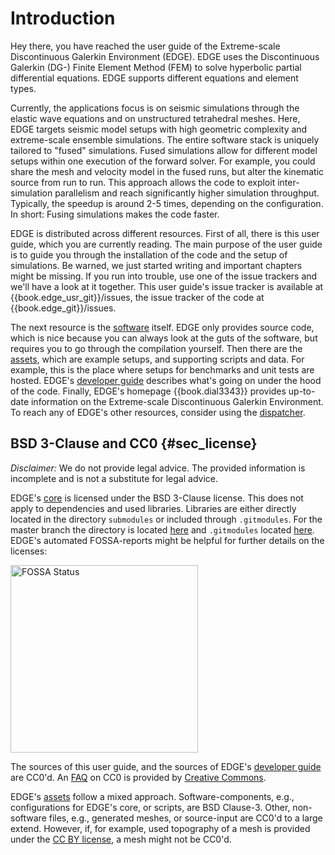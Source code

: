 # Introduction
Hey there, you have reached the user guide of the Extreme-scale Discontinuous Galerkin Environment (EDGE).
EDGE uses the Discontinuous Galerkin (DG-) Finite Element Method (FEM) to solve hyperbolic partial differential equations.
EDGE supports different equations and element types.

Currently, the applications focus is on seismic simulations through the elastic wave equations and on unstructured tetrahedral meshes.
Here, EDGE targets seismic model setups with high geometric complexity and extreme-scale ensemble simulations.
The entire software stack is uniquely tailored to "fused" simulations.
Fused simulations allow for different model setups within one execution of the forward solver.
For example, you could share the mesh and velocity model in the fused runs, but alter the kinematic source from run to run.
This approach allows the code to exploit inter-simulation parallelism and reach significantly higher simulation throughput.
Typically, the speedup is around 2-5 times, depending on the configuration.
In short: Fusing simulations makes the code faster.

EDGE is distributed across different resources.
First of all, there is this user guide, which you are currently reading.
The main purpose of the user guide is to guide you through the installation of the code and the setup of simulations.
Be warned, we just started writing and important chapters might be missing.
If you run into trouble, use one of the issue trackers and we'll have a look at it together.
This user guide's issue tracker is available at {{book.edge_usr_git}}/issues, the issue tracker of the code at {{book.edge_git}}/issues.

The next resource is the [software]({{book.edge_git}}) itself.
EDGE only provides source code, which is nice because you can always look at the guts of the software, but requires you to go through the compilation yourself.
Then there are the [assets]({{book.edge_opt}}), which are example setups, and supporting scripts and data.
For example, this is the place where setups for benchmarks and unit tests are hosted.
EDGE's [developer guide]({{book.edge_dev_pub}}) describes what's going on under the hood of the code.
Finally, EDGE's homepage {{book.dial3343}} provides up-to-date information on the Extreme-scale Discontinuous Galerkin Environment.
To reach any of EDGE's other resources, consider using the [dispatcher]({{book.dial3343}}/dispatcher).

## BSD 3-Clause and CC0 {#sec_license}
_Disclaimer:_ We do not provide legal advice.
The provided information is incomplete and is not a substitute for legal advice.

EDGE's [core]({{book.edge_git}}) is licensed under the BSD 3-Clause license.
This does not apply to dependencies and used libraries.
Libraries are either directly located in the directory `submodules` or included through `.gitmodules`.
For the master branch the directory is located [here]({{book.edge_git}}/tree/master/submodules) and `.gitmodules` located [here]({{book.edge_git}}/tree/master/.gitmodules).
EDGE's automated FOSSA-reports might be helpful for further details on the licenses:

<a href="https://app.fossa.io/projects/git%2Bhttps%3A%2F%2Fgithub.com%2F3343%2Fedge?ref=badge_large" alt="FOSSA Status">
<img src="https://app.fossa.io/api/projects/git%2Bhttps%3A%2F%2Fgithub.com%2F3343%2Fedge.svg?type=large" alt="FOSSA Status" width=300/></a>

The sources of this user guide, and the sources of EDGE's [developer guide]({{book.edge_dev_git}}) are CC0'd.
An [FAQ](https://wiki.creativecommons.org/wiki/CC0_FAQ) on CC0 is provided by [Creative Commons](https://creativecommons.org/).

EDGE's [assets]({{book.edge_opt}}) follow a mixed approach.
Software-components, e.g., configurations for EDGE's core, or scripts, are BSD Clause-3.
Other, non-software files, e.g., generated meshes, or source-input are CC0'd to a large extend.
However, if, for example, used topography of a mesh is provided under the [CC BY license](https://creativecommons.org/licenses/by/4.0/), a mesh might not be CC0'd.
